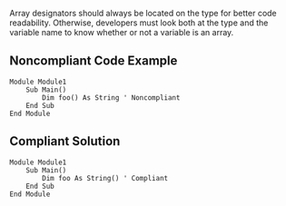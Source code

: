 
Array designators should always be located on the type for better code readability. Otherwise, developers must look both at the type and the variable name to know whether or not a variable is an array.

## Noncompliant Code Example


    Module Module1
        Sub Main()
            Dim foo() As String ' Noncompliant
        End Sub
    End Module


## Compliant Solution


    Module Module1
        Sub Main()
            Dim foo As String() ' Compliant
        End Sub
    End Module

